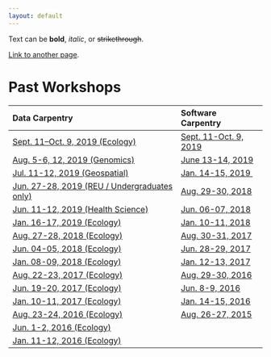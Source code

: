 ```yaml
---
layout: default
---
```


Text can be **bold**, _italic_, or ~~strikethrough~~.

[Link to another page](./another-page.html).

# Past Workshops

| Data Carpentry                  | Software Carpentry    |
|:--------------------------------|:----------------------|
| <a href="https://uw-madison-datascience.github.io/2019-09-11-uwmadison-dc/" target="_blank">Sept. 11–Oct. 9, 2019 (Ecology)</a> | <a href="https://uw-madison-datascience.github.io/2019-09-11-uwmadison-swc" target="_blank">Sept. 11-Oct. 9, 2019</a> |
| <a href="https://uw-madison-datascience.github.io/2019-08-05-uwmadison-dc" target="_blank">Aug. 5-6, 12, 2019 (Genomics)</a> | <a href="https://uw-madison-datascience.github.io/2019-06-13-uwmadison-swc/" target="_blank">June 13-14, 2019</a> |
| <a href="https://uw-madison-datascience.github.io/2019-07-11-uwmadison-dc" target="_blank">Jul. 11-12, 2019 (Geospatial)</a> | <a href="https://uw-madison-datascience.github.io/2019-01-14-uwmadison-swc/" target="_blank">Jan. 14-15, 2019 </a> |
| <a href="https://uw-madison-datascience.github.io/2019-06-27-uwmadison-dc/" target="_blank">Jun. 27-28, 2019 (REU / Undergraduates only)</a> | <a href="https://uw-madison-aci.github.io/2018-08-29-uwmadison-swc" target="_blank">Aug. 29-30, 2018 </a> |
| <a href="https://uw-madison-datascience.github.io/2019-06-11-uwmadison-dc/" target="_blank">Jun. 11-12, 2019 (Health Science)</a> | <a href="https://uw-madison-aci.github.io/2018-06-06-uwmadison-swc/" target="_blank">Jun. 06-07, 2018 </a> |
| <a href="https://uw-madison-datascience.github.io/2019-01-16-uwmadison-dc/" target="_blank">Jan. 16-17, 2019 (Ecology)</a> | <a href="https://uw-madison-aci.github.io/2018-01-10-uwmadison-swc/" target="_blank">Jan. 10-11, 2018 </a> |
| <a href="https://uw-madison-aci.github.io/2018-08-27-uwmadison-dc/" target="_blank">Aug. 27-28, 2018 (Ecology)</a> | <a href="https://uw-madison-aci.github.io/2017-08-30-uwmadison-swc/" target="_blank">Aug. 30-31, 2017 </a> |
| <a href="https://uw-madison-aci.github.io/2018-06-04-uwmadison-dc/" target="_blank">Jun. 04-05, 2018 (Ecology)</a> | <a href="https://uw-madison-aci.github.io/2017-06-28-uwmadison-swc/" target="_blank">Jun. 28-29, 2017 </a>| 
| <a href="https://uw-madison-aci.github.io/2018-01-08-uwmadison-dc/" target="_blank">Jan. 08-09, 2018 (Ecology)</a> | <a href="https://uw-madison-aci.github.io/2017-01-12-uwmadison/" target="_blank">Jan. 12-13, 2017 </a> | 
| <a href="https://uw-madison-aci.github.io/2017-08-22-uwmadison-dc/" target="_blank">Aug. 22-23, 2017 (Ecology)</a> | <a href="https://uw-madison-aci.github.io/2016-08-29-uwmadison/" target="_blank">Aug. 29-30, 2016</a> |
| <a href="https://uw-madison-aci.github.io/2017-06-19-uwmadison-dc/" target="_blank">Jun. 19-20, 2017 (Ecology)</a> | <a href="http://uw-madison-aci.github.io/2016-06-08-uwmadison/" target="_blank">Jun. 8-9, 2016</a> | 
| <a href="https://uw-madison-aci.github.io/2017-01-10-uwmadison/" target="_blank">Jan. 10-11, 2017 (Ecology)</a> |  <a href="http://uw-madison-aci.github.io/2016-01-14-uwmadison/" target="_blank">Jan. 14-15, 2016</a> |
| <a href="https://uw-madison-aci.github.io/2016-08-23-uwmadison/" target="_blank">Aug. 23-24, 2016 (Ecology)</a> | <a href="http://uw-madison-aci.github.io/2015-08-26-uw-madison/" target="_blank">Aug. 26-27, 2015</a> |
| <a href="http://uw-madison-aci.github.io/2016-06-01-uwmadison/" target="_blank">Jun. 1-2, 2016 (Ecology)</a> | 
| <a href="http://uw-madison-aci.github.io/2016-01-11-uwmadison/" target="_blank">Jan. 11-12, 2016 (Ecology)</a> |

